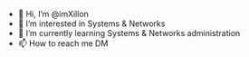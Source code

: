 - 👋 Hi, I’m @imXillon
- 👀 I’m interested in Systems & Networks
- 🌱 I’m currently learning Systems & Networks administration
- 📫 How to reach me DM

<!---
imXillon/imXillon is a ✨ special ✨ repository because its `README.md` (this file) appears on your GitHub profile.
You can click the Preview link to take a look at your changes.
--->

